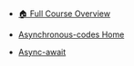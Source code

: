 - [🏠 Full Course Overview](/README)


- [Asynchronous-codes Home](#/asynchronous-codes/)
- [Async-await](#/asynchronous-codes/async-await/)
